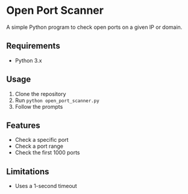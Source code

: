 # Open Port Scanner

A simple Python program to check open ports on a given IP or domain.

## Requirements

* Python 3.x

## Usage

1. Clone the repository
2. Run `python open_port_scanner.py`
3. Follow the prompts

## Features

* Check a specific port
* Check a port range
* Check the first 1000 ports

## Limitations

* Uses a 1-second timeout
